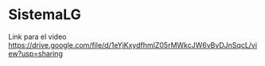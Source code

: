 # SistemaLG
Link  para el video
https://drive.google.com/file/d/1eYjKxydfhmIZ05rMWkcJW6vBvDJnSqcL/view?usp=sharing
